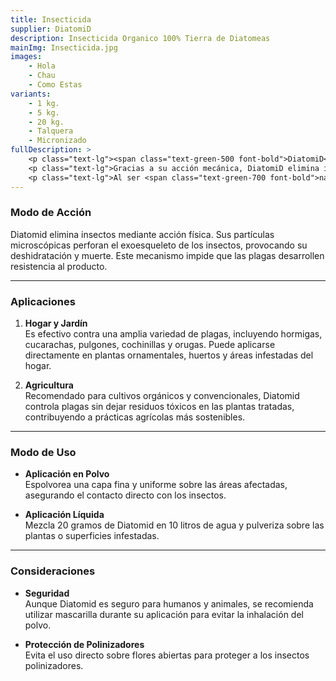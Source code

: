 ```yaml
---
title: Insecticida
supplier: DiatomiD
description: Insecticida Organico 100% Tierra de Diatomeas
mainImg: Insecticida.jpg
images: 
    - Hola
    - Chau
    - Como Estas
variants: 
    - 1 kg.
    - 5 kg.
    - 20 kg.
    - Talquera
    - Micronizado
fullDescription: >
    <p class="text-lg"><span class="text-green-500 font-bold">DiatomiD</span> es un insecticida natural y ecológico elaborado a partir de tierra de diatomeas, un mineral compuesto por los restos fosilizados de algas unicelulares. Este producto se destaca por su <span class="text-green-700 font-bold">eficacia en el control de plagas</span> y su seguridad para humanos, animales y plantas.</p> 
    <p class="text-lg">Gracias a su acción mecánica, DiatomiD elimina insectos al deshidratar su exoesqueleto, lo que lo convierte en una solución efectiva y sin químicos tóxicos. Es ideal para controlar plagas como hormigas, cucarachas, pulgones y garrapatas, tanto en el hogar como en entornos agrícolas.</p> 
    <p class="text-lg">Al ser <span class="text-green-700 font-bold">natural y no tóxico</span>, este insecticida respeta el medio ambiente y es seguro para el uso en jardines, cultivos orgánicos y áreas frecuentadas por niños o mascotas. <span class="text-green-500 font-bold">DiatomiD</span> es la elección perfecta para quienes buscan un control de plagas efectivo y sostenible.</p>            
---
```

### **Modo de Acción**

Diatomid elimina insectos mediante acción física. Sus partículas microscópicas perforan el exoesqueleto de los insectos, provocando su deshidratación y muerte. Este mecanismo impide que las plagas desarrollen resistencia al producto.

---

### **Aplicaciones**

1. **Hogar y Jardín**  
   Es efectivo contra una amplia variedad de plagas, incluyendo hormigas, cucarachas, pulgones, cochinillas y orugas. Puede aplicarse directamente en plantas ornamentales, huertos y áreas infestadas del hogar.

2. **Agricultura**  
   Recomendado para cultivos orgánicos y convencionales, Diatomid controla plagas sin dejar residuos tóxicos en las plantas tratadas, contribuyendo a prácticas agrícolas más sostenibles.

---

### **Modo de Uso**

- **Aplicación en Polvo**  
  Espolvorea una capa fina y uniforme sobre las áreas afectadas, asegurando el contacto directo con los insectos.

- **Aplicación Líquida**  
  Mezcla 20 gramos de Diatomid en 10 litros de agua y pulveriza sobre las plantas o superficies infestadas.

---

### **Consideraciones**

- **Seguridad**  
  Aunque Diatomid es seguro para humanos y animales, se recomienda utilizar mascarilla durante su aplicación para evitar la inhalación del polvo.

- **Protección de Polinizadores**  
  Evita el uso directo sobre flores abiertas para proteger a los insectos polinizadores.
